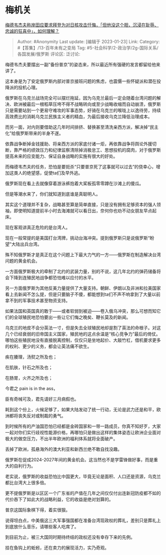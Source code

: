 # 梅机关
[梅德韦杰夫称岸田应要求拜登为对日核攻击忏悔，「但他没这个胆，沉浸在耻辱、忠诚的狂喜中」，如何理解？](https://www.zhihu.com/question/578690659/answer/2856324646)

> Author: #Anonymity
> Last update: [编辑于 2023-01-23]
> Link:
> Category: #【答集】/13-百年未有之变局
> Tag:  #5-社会科学/2-政治学/2g-国际关系/各国发展/俄罗斯
> 评论区:
> 泛讨论:

梅德韦杰夫要摆出一副“备份普京”的姿态来，所以最近所有强硬的发言都留给他来讲了。

这本身是为了安定俄罗斯内部对普京接班问题的焦虑，也震慑一些怀疑派和潜在投降派的投机心理。

俄罗斯在乌克兰战场完全可以摆烂拖延，因为乌克兰最后一定会随着台湾问题的解决、欧洲被最后一根稻草压垮不得不战略转向或至少战略收缩而自动崩溃，俄罗斯只是需要站到一个更易守难攻的军事态势，好骑在乌克兰的喉咙上以逸待劳，持续高效费比的消耗乌克兰民族主义者的精血，为最后接收乌克兰降低治理成本。

而另一面，对内则要借助这几年时间排挤、替换甚至清洗亲西方派，解决掉“民主化”给俄罗斯带来的半身不遂。

依靠战争断掉金钱援助、将亲西方派的家底付诸一炬，再依靠战争将舆论外援切断，靠严格的绩效压力和纪律监察清除掉消极怠工、思想投机的腐肉，对于俄罗斯提高未来的应变能力、保证自身战略的实施有很大的好处。

而梅德韦杰夫的任务，恐怕是要扼杀“只要普京死了这事就可以过去”的侥幸心，增加这类人的绝望感，促使ta们及早外逃。

俄罗斯现在看上去就像穿着游泳裤抱着大桨板孤零零蹲在沙滩上的傻瓜。

但是等潮水来了，你们就知道到底谁是真聪明人。

其实这个道理并不复杂，战略甚至算是简单直接，只是没有拥有足够资本的强人领袖，即使明知道提前半小时去海滩就可以看日出，奈何你也劝不动女朋友早点起床。

现在客观讲真正危险的是台湾人。

现在一般常提的是美国打台湾牌，挑动台海冲突。提到俄罗斯只是说俄罗斯“盼望”大陆出兵台湾。

殊不知俄罗斯才是真正在这个问题上下最大力气的一方——俄罗斯在制造解决台湾问题的黄金机会。

一方面俄罗斯极大的牵制了北约的武装力量，别的不说，这几年北约的弹药储备将会下降到连殖民地战争都恐怕难以应付的水平。

另一方面俄罗斯为其他反美力量提供了大量支持。朝鲜、伊朗以及非洲和拉美国家看上去新闻不怎么提，但是只要脑子不傻，都能想到ta们不声不响拿到了大量以前拿不到的军事技术甚至物资支持。

如果法国和英国真的敢于——或者软弱到被迫——卷入俄乌冲突，那么可想而知它们的全球殖民地恐怕要出一些让它们悔之晚矣、鞭长莫及的新闻。

乌克兰的地皮不会分英法一寸，但是失去全球殖民地却是割了英法的命根子。对这几个已经衰弱的旧帝国主义国家，殖民地的这点余温是“核心竞争力”最后的倚仗。哪怕这些殖民地没有直接脱离控制，仅仅只是坐地起价、大敲竹杠，借机要求更多的权利、更少的义务，都会让英法痛不欲生。

疾在腠理，汤熨之所及也；

在肌肤，针石之所及也；

在肠胃，火齐之所及也；

今君之 pain is in the ass，

臣有奇械可及，君先请好三月病假也。

耗到这个份上，火候足够了，如果大陆发动了统一行动，无论是武力还是和平，欧洲都将丧失反对或制裁的勇气。

到时候所有的产油国恐怕已经都是金砖国家和一带一路成员，你真不知好歹，大家一起对你们实行歧视性能源价格，再哪怕只是做出这样的集体姿态让欧洲企业面对极大的做空压力，不出半年欧洲的福利体系就将全面破产。

丢掉了欧洲，孤悬海外的澳大利亚和新西兰绝不敢自找没趣。

俄罗斯在促成2024-2027年间的黄金机会。这当然也不是学雷锋做好事，而是重大的自利行为。

老实说，俄罗斯的收益恐怕比中国更大，毕竟无论是面积、人口还是资源，乌克兰都比台湾大上很多倍。

更不提俄罗斯是以区区一个广东省的产值在几年之间仅仅付出连新冠防疫都不如的代价吞下了如此大的战略利益，它的收益是绝对划算的。

普京这国际象棋下得，着实很狠。

说得坦白点，中美俄这三大军事强国都在准备台湾现政权的葬礼，差别只是葬礼上到底放什么音乐，请哪些客人吃席了。

到目前为止，被三大国同时期待终结的政权还没有幸存下来的先例。

挂在鱼钩上的蚯蚓，还在卖力的展现活力，实乃奇观。
